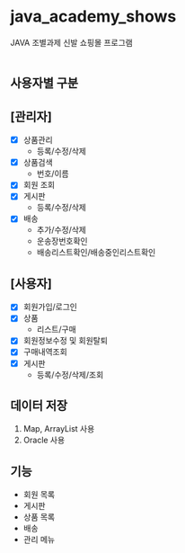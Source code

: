 # java_academy_shows
JAVA 조별과제 신발 쇼핑몰 프로그램<br/><br/>

## 사용자별 구분
## [관리자]
- [x] 상품관리
    * 등록/수정/삭제
- [x] 상품검색
    * 번호/이름
- [x] 회원 조회
- [x] 게시판
    * 등록/수정/삭제
- [x] 배송
    * 추가/수정/삭제
    * 운송장번호확인
    * 배송리스트확인/배송중인리스트확인

## [사용자]
- [x] 회원가입/로그인
- [x] 상품
    * 리스트/구매
- [x] 회원정보수정 및 회원탈퇴
- [x] 구매내역조회
- [x] 게시판
    * 등록/수정/삭제/조회

## 데이터 저장
1. Map, ArrayList 사용
2. Oracle 사용

## 기능
* 회원 목록
* 게시판
* 상품 목록
* 배송
* 관리 메뉴
